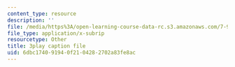 ```yaml
---
content_type: resource
description: ''
file: /media/https%3A/open-learning-course-data-rc.s3.amazonaws.com/7-91j-foundations-of-computational-and-systems-biology-spring-2014/6dbc174091940f2104282702a83fe8ac_RBPcKbEvK3U.srt
file_type: application/x-subrip
resourcetype: Other
title: 3play caption file
uid: 6dbc1740-9194-0f21-0428-2702a83fe8ac
---
```

